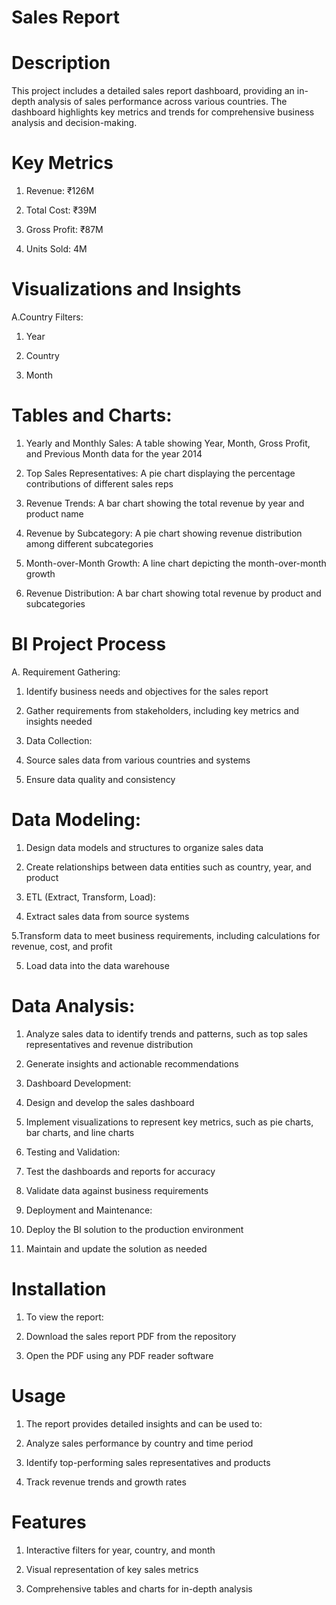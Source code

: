 # Sales Report
# Description
This project includes a detailed sales report dashboard, providing an in-depth analysis of sales performance across various countries. The dashboard highlights key metrics and trends for comprehensive business analysis and decision-making.

# Key Metrics
1. Revenue: ₹126M

2. Total Cost: ₹39M

3. Gross Profit: ₹87M

4. Units Sold: 4M

# Visualizations and Insights
A.Country Filters:

1. Year

2. Country

3. Month

# Tables and Charts:

1. Yearly and Monthly Sales: A table showing Year, Month, Gross Profit, and Previous Month data for the year 2014

2. Top Sales Representatives: A pie chart displaying the percentage contributions of different sales reps

3. Revenue Trends: A bar chart showing the total revenue by year and product name

4. Revenue by Subcategory: A pie chart showing revenue distribution among different subcategories

5. Month-over-Month Growth: A line chart depicting the month-over-month growth

6. Revenue Distribution: A bar chart showing total revenue by product and subcategories

# BI Project Process
A. Requirement Gathering:

1. Identify business needs and objectives for the sales report

2. Gather requirements from stakeholders, including key metrics and insights needed

3. Data Collection:

4. Source sales data from various countries and systems

5. Ensure data quality and consistency

# Data Modeling:

1. Design data models and structures to organize sales data

2. Create relationships between data entities such as country, year, and product

3. ETL (Extract, Transform, Load):

4. Extract sales data from source systems

5.Transform data to meet business requirements, including calculations for revenue, cost, and profit

5. Load data into the data warehouse

# Data Analysis:

1. Analyze sales data to identify trends and patterns, such as top sales representatives and revenue distribution

2. Generate insights and actionable recommendations

3. Dashboard Development:

4. Design and develop the sales dashboard

5. Implement visualizations to represent key metrics, such as pie charts, bar charts, and line charts

6. Testing and Validation:

7. Test the dashboards and reports for accuracy

8. Validate data against business requirements

9. Deployment and Maintenance:

10. Deploy the BI solution to the production environment

11. Maintain and update the solution as needed

# Installation
1. To view the report:

2. Download the sales report PDF from the repository

3. Open the PDF using any PDF reader software

# Usage
1. The report provides detailed insights and can be used to:

2. Analyze sales performance by country and time period

3. Identify top-performing sales representatives and products

4. Track revenue trends and growth rates

# Features
1. Interactive filters for year, country, and month

2. Visual representation of key sales metrics

3. Comprehensive tables and charts for in-depth analysis
